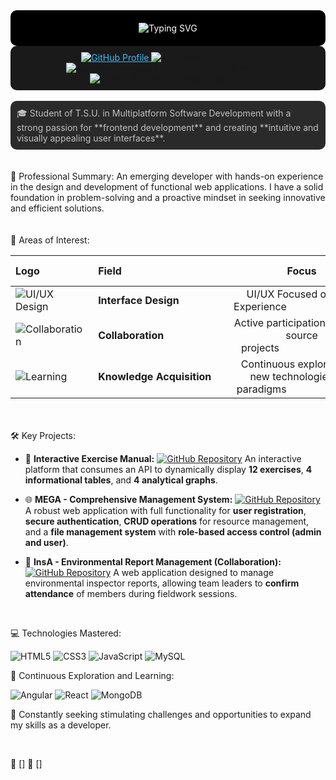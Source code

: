 <div align="center" style="background-color: #000; color: white; padding: 20px; border-radius: 10px;">
  <img src="https://readme-typing-svg.herokuapp.com?font=Fira+Code&size=30&pause=1000&color=36BCF7&width=435&lines=👋+Hello+I'm+Citlalli" alt="Typing SVG" />
</div>

<div align="center" style="background-color: #1a1a1a; padding: 10px; border-radius: 10px;">
  <a href="https://github.com/KouDionicio" style="color: #36BCF7;">
    <img src="https://img.shields.io/badge/GitHub-KouDionicio-24292e?style=flat-square&logo=github" alt="GitHub Profile" />
  </a>
  <img src="https://img.shields.io/badge/Pronouns-Kou%2FEstrella-informational?style=flat-square" alt="Pronouns: Kou/Estrella" />
  <img src="https://img.shields.io/badge/Location-Xicotepec%20de%20Ju%C3%A1rez%2C%20Puebla%2C%20M%C3%A9xico-informational?style=flat-square" alt="Location: Xicotepec de Juárez, Puebla, México" />
  <img src="https://img.shields.io/badge/Status-Actively%20Learning%20%26%20Building-brightgreen?style=flat-square" alt="Status: Actively Learning & Building" />
</div>

<br>

<div style="background-color: #2a2a2a; color: #c0c0c0; padding: 10px; border-radius: 10px;">
  🎓 Student of T.S.U. in Multiplatform Software Development with a strong passion for **frontend development** and creating **intuitive and visually appealing user interfaces**.
</div>
<br><br>
💼 Professional Summary:
An emerging developer with hands-on experience in the design and development of functional web applications. I have a solid foundation in problem-solving and a proactive mindset in seeking innovative and efficient solutions. 
<br><br><br>
🌱 Areas of Interest:

| Logo&nbsp;&nbsp;&nbsp;&nbsp;&nbsp;&nbsp;&nbsp;&nbsp;&nbsp;&nbsp;&nbsp;&nbsp;&nbsp;&nbsp;&nbsp;&nbsp;&nbsp;&nbsp; | Field&nbsp;&nbsp;&nbsp;&nbsp;&nbsp;&nbsp;&nbsp;&nbsp;&nbsp;&nbsp;&nbsp;&nbsp;&nbsp;&nbsp;&nbsp;&nbsp;&nbsp;&nbsp;&nbsp;&nbsp;&nbsp;&nbsp;&nbsp;&nbsp;&nbsp;&nbsp;&nbsp;&nbsp;&nbsp;&nbsp;&nbsp;&nbsp;&nbsp;&nbsp;&nbsp;&nbsp;&nbsp;&nbsp; | Focus | Interest Level |
| :------------------------------------------------------------------- | :----------------------------------------------------------------------------------------------------------------------------- | :-------------: | :---: |
| <img src="https://img.shields.io/badge/UI%2FUX-800080?style=for-the-badge&logo=figma&logoColor=white" alt="UI/UX Design"> | **Interface Design** | UI/UX Focused on User Experience&nbsp;&nbsp;&nbsp;&nbsp;&nbsp;&nbsp;&nbsp;&nbsp;&nbsp;&nbsp;&nbsp;&nbsp;&nbsp;&nbsp;&nbsp;&nbsp;&nbsp;&nbsp;&nbsp;&nbsp;&nbsp;&nbsp;&nbsp;&nbsp;&nbsp;&nbsp;&nbsp;&nbsp;&nbsp;&nbsp;&nbsp; | High&nbsp;&nbsp;&nbsp;&nbsp;&nbsp;&nbsp;&nbsp; | <img src="url_de_tu_logo" alt="Interface Design Logo"> |
| <img src="https://img.shields.io/badge/Collaboration-008080?style=for-the-badge&logo=git&logoColor=white" alt="Collaboration"> | **Collaboration** | Active participation in open-source projects&nbsp;&nbsp;&nbsp;&nbsp;&nbsp;&nbsp;&nbsp;&nbsp;&nbsp;&nbsp;&nbsp;&nbsp;&nbsp;&nbsp;&nbsp;&nbsp;&nbsp;&nbsp;&nbsp;&nbsp;&nbsp;&nbsp;&nbsp;&nbsp;&nbsp;&nbsp;&nbsp;&nbsp;&nbsp;&nbsp;&nbsp; | Medium&nbsp;&nbsp;&nbsp;&nbsp;&nbsp;&nbsp; | <img src="url_de_tu_logo" alt="Collaboration Logo"> |
| <img src="https://img.shields.io/badge/Learning-0000FF?style=for-the-badge&logo=book&logoColor=white" alt="Learning"> | **Knowledge Acquisition** | Continuous exploration of new technologies and paradigms&nbsp;&nbsp;&nbsp;&nbsp;&nbsp;&nbsp;&nbsp;&nbsp;&nbsp;&nbsp;&nbsp;&nbsp;&nbsp;&nbsp;&nbsp;&nbsp;&nbsp;&nbsp;&nbsp;&nbsp;&nbsp;&nbsp;&nbsp;&nbsp;&nbsp;&nbsp;&nbsp;&nbsp;&nbsp;&nbsp; | High&nbsp;&nbsp;&nbsp;&nbsp;&nbsp;&nbsp;&nbsp; | <img src="url_de_tu_logo" alt="Learning Logo"> |

<br><br>🛠️ Key Projects:

- 🚀 **Interactive Exercise Manual:**
  [![GitHub Repository](https://img.shields.io/badge/Repository-View%20on%20GitHub-blue?style=flat-square&logo=github)](https://github.com/KouDionicio/ManualEjercicios_5A_230237.git)
  An interactive platform that consumes an API to dynamically display **12 exercises**, **4 informational tables**, and **4 analytical graphs**.

- 🌐 **MEGA - Comprehensive Management System:**
  [![GitHub Repository](https://img.shields.io/badge/Repository-View%20on%20GitHub-blue?style=flat-square&logo=github)](https://github.com/KouDionicio/MEGA-230237.git)
  A robust web application with full functionality for **user registration**, **secure authentication**, **CRUD operations** for resource management, and a **file management system** with **role-based access control (admin and user)**.

- 🌳 **InsA - Environmental Report Management (Collaboration):**
  [![GitHub Repository](https://img.shields.io/badge/Repository-View%20on%20GitHub-blue?style=flat-square&logo=github)](https://github.com/EMATIAS230045/P.InsA.git)
  A web application designed to manage environmental inspector reports, allowing team leaders to **confirm attendance** of members during fieldwork sessions.

  <br>
💻 Technologies Mastered:
<p align="left">
  <img src="https://img.shields.io/badge/HTML5-E34F26?style=for-the-badge&logo=html5&logoColor=white" alt="HTML5">
  <img src="https://img.shields.io/badge/CSS3-1572B6?style=for-the-badge&logo=css3&logoColor=white" alt="CSS3">
  <img src="https://img.shields.io/badge/JavaScript-F7DF1E?style=for-the-badge&logo=javascript&logoColor=black" alt="JavaScript">
  <img src="https://img.shields.io/badge/MySQL-4479A1?style=for-the-badge&logo=mysql&logoColor=white" alt="MySQL">
</p>

🔭 Continuous Exploration and Learning:
<p align="left">
  <img src="https://img.shields.io/badge/Angular-DD0031?style=for-the-badge&logo=angular&logoColor=white" alt="Angular">
  <img src="https://img.shields.io/badge/React-61DAFB?style=for-the-badge&logo=react&logoColor=black" alt="React">
  <img src="https://img.shields.io/badge/MongoDB-47A248?style=for-the-badge&logo=mongodb&logoColor=white" alt="MongoDB">
</p>

🚀 Constantly seeking stimulating challenges and opportunities to expand my skills as a developer.

<br>

🔗 []
🔗 []
